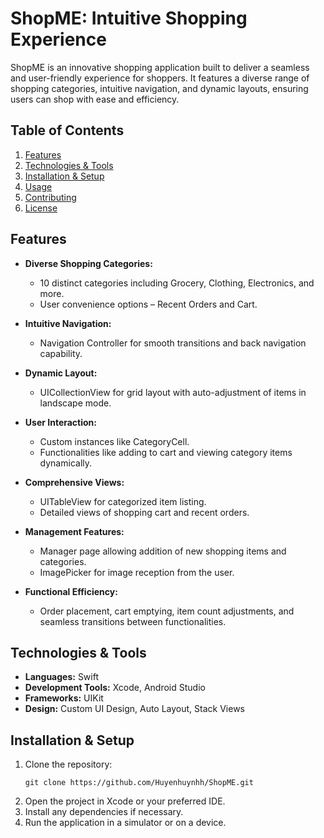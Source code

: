 # ShopME: Intuitive Shopping Experience


ShopME is an innovative shopping application built to deliver a seamless and user-friendly experience for shoppers. It features a diverse range of shopping categories, intuitive navigation, and dynamic layouts, ensuring users can shop with ease and efficiency.

## Table of Contents
1. [Features](#features)
2. [Technologies & Tools](#technologies--tools)
3. [Installation & Setup](#installation--setup)
4. [Usage](#usage)
5. [Contributing](#contributing)
6. [License](#license)

## Features

- **Diverse Shopping Categories:**
  - 10 distinct categories including Grocery, Clothing, Electronics, and more.
  - User convenience options – Recent Orders and Cart.
  
- **Intuitive Navigation:**
  - Navigation Controller for smooth transitions and back navigation capability.

- **Dynamic Layout:**
  - UICollectionView for grid layout with auto-adjustment of items in landscape mode.
  
- **User Interaction:**
  - Custom instances like CategoryCell.
  - Functionalities like adding to cart and viewing category items dynamically.
  
- **Comprehensive Views:**
  - UITableView for categorized item listing.
  - Detailed views of shopping cart and recent orders.
  
- **Management Features:**
  - Manager page allowing addition of new shopping items and categories.
  - ImagePicker for image reception from the user.
  
- **Functional Efficiency:**
  - Order placement, cart emptying, item count adjustments, and seamless transitions between functionalities.

## Technologies & Tools

- **Languages:** Swift
- **Development Tools:** Xcode, Android Studio
- **Frameworks:** UIKit
- **Design:** Custom UI Design, Auto Layout, Stack Views

## Installation & Setup

1. Clone the repository:
   ```
   git clone https://github.com/Huyenhuynhh/ShopME.git
   ```
2. Open the project in Xcode or your preferred IDE.
3. Install any dependencies if necessary.
4. Run the application in a simulator or on a device.
